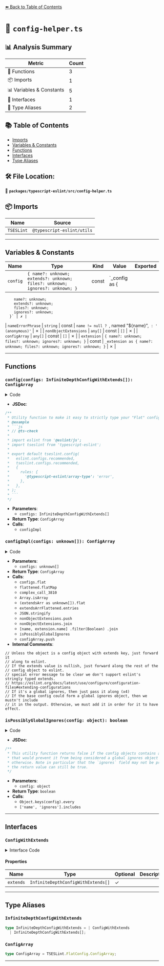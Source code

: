 [⬅️ Back to Table of Contents](../../../index.md)

# 📄 `config-helper.ts`

## 📊 Analysis Summary

| Metric | Count |
|--------|-------|
| 🔧 Functions | 3 |
| 📦 Imports | 1 |
| 📊 Variables & Constants | 5 |
| 📐 Interfaces | 1 |
| 📑 Type Aliases | 2 |

## 📚 Table of Contents

- [Imports](#imports)
- [Variables & Constants](#variables-constants)
- [Functions](#functions)
- [Interfaces](#interfaces)
- [Type Aliases](#type-aliases)

## 🛠️ File Location:
📂 **`packages/typescript-eslint/src/config-helper.ts`**

## 📦 Imports

| Name | Source |
|------|--------|
| `TSESLint` | `@typescript-eslint/utils` |


---

## Variables & Constants

| Name | Type | Kind | Value | Exported |
|------|------|------|-------|----------|
| `config` | `{ name?: unknown; extends?: unknown; files?: unknown; ignores?: unknown; }` | const | `_config as {
        name?: unknown;
        extends?: unknown;
        files?: unknown;
        ignores?: unknown;
      }` | ✗ |
| `nameErrorPhrase` | `string` | const | `name != null ? `, named "${name}",` : ' (anonymous)'` | ✗ |
| `nonObjectExtensions` | `any[]` | const | `[]` | ✗ |
| `configArray` | `any[]` | const | `[]` | ✗ |
| `extension` | `{ name?: unknown; files?: unknown; ignores?: unknown; }` | const | `_extension as {
          name?: unknown;
          files?: unknown;
          ignores?: unknown;
        }` | ✗ |


---

## Functions

### `config(configs: InfiniteDepthConfigWithExtends[]): ConfigArray`

<details><summary>Code</summary>

```ts
export function config(
  ...configs: InfiniteDepthConfigWithExtends[]
): ConfigArray {
  return configImpl(...configs);
}
```
</details>

- **JSDoc**:
```ts
/**
 * Utility function to make it easy to strictly type your "Flat" config file
 * @example
 * ```js
 * // @ts-check
 *
 * import eslint from '@eslint/js';
 * import tseslint from 'typescript-eslint';
 *
 * export default tseslint.config(
 *   eslint.configs.recommended,
 *   tseslint.configs.recommended,
 *   {
 *     rules: {
 *       '@typescript-eslint/array-type': 'error',
 *     },
 *   },
 * );
 * ```
 */
```

- **Parameters**:
  - `configs: InfiniteDepthConfigWithExtends[]`
- **Return Type**: `ConfigArray`
- **Calls**:
  - `configImpl`
### `configImpl(configs: unknown[]): ConfigArray`

<details><summary>Code</summary>

```ts
function configImpl(...configs: unknown[]): ConfigArray {
  const flattened = configs.flat(Infinity);
  return flattened.flatMap(
    (
      configWithExtends,
      configIndex,
    ): TSESLint.FlatConfig.Config | TSESLint.FlatConfig.Config[] => {
      if (
        configWithExtends == null ||
        typeof configWithExtends !== 'object' ||
        !('extends' in configWithExtends)
      ) {
        // Unless the object is a config object with extends key, just forward it
        // along to eslint.
        return configWithExtends as TSESLint.FlatConfig.Config;
      }

      const { extends: extendsArr, ..._config } = configWithExtends;
      const config = _config as {
        name?: unknown;
        extends?: unknown;
        files?: unknown;
        ignores?: unknown;
      };

      if (extendsArr == null) {
        // If the extends value is nullish, just forward along the rest of the
        // config object to eslint.
        return config as TSESLint.FlatConfig.Config;
      }

      const name = ((): string | undefined => {
        if ('name' in configWithExtends && configWithExtends.name != null) {
          if (typeof configWithExtends.name !== 'string') {
            throw new Error(
              `tseslint.config(): Config at index ${configIndex} has a 'name' property that is not a string.`,
            );
          }
          return configWithExtends.name;
        }
        return undefined;
      })();
      const nameErrorPhrase =
        name != null ? `, named "${name}",` : ' (anonymous)';

      if (!Array.isArray(extendsArr)) {
        throw new TypeError(
          `tseslint.config(): Config at index ${configIndex}${nameErrorPhrase} has an 'extends' property that is not an array.`,
        );
      }

      const extendsArrFlattened = (extendsArr as unknown[]).flat(Infinity);

      const nonObjectExtensions = [];
      for (const [extensionIndex, extension] of extendsArrFlattened.entries()) {
        // special error message to be clear we don't support eslint's stringly typed extends.
        // https://eslint.org/docs/latest/use/configure/configuration-files#extending-configurations
        if (typeof extension === 'string') {
          throw new Error(
            `tseslint.config(): Config at index ${configIndex}${nameErrorPhrase} has an 'extends' array that contains a string (${JSON.stringify(extension)}) at index ${extensionIndex}.` +
              " This is a feature of eslint's `defineConfig()` helper and is not supported by typescript-eslint." +
              ' Please provide a config object instead.',
          );
        }
        if (extension == null || typeof extension !== 'object') {
          nonObjectExtensions.push(extensionIndex);
        }
      }
      if (nonObjectExtensions.length > 0) {
        const extensionIndices = nonObjectExtensions.join(', ');
        throw new Error(
          `tseslint.config(): Config at index ${configIndex}${nameErrorPhrase} contains non-object` +
            ` extensions at the following indices: ${extensionIndices}.`,
        );
      }

      const configArray = [];

      for (const _extension of extendsArrFlattened) {
        const extension = _extension as {
          name?: unknown;
          files?: unknown;
          ignores?: unknown;
        };
        const resolvedConfigName = [name, extension.name]
          .filter(Boolean)
          .join('__');
        if (isPossiblyGlobalIgnores(extension)) {
          // If it's a global ignores, then just pass it along
          configArray.push({
            ...extension,
            ...(resolvedConfigName !== '' ? { name: resolvedConfigName } : {}),
          });
        } else {
          configArray.push({
            ...extension,
            ...(config.files ? { files: config.files } : {}),
            ...(config.ignores ? { ignores: config.ignores } : {}),
            ...(resolvedConfigName !== '' ? { name: resolvedConfigName } : {}),
          });
        }
      }

      // If the base config could form a global ignores object, then we mustn't include
      // it in the output. Otherwise, we must add it in order for it to have effect.
      if (!isPossiblyGlobalIgnores(config)) {
        configArray.push(config);
      }

      return configArray as ConfigArray;
    },
  );
}
```
</details>

- **Parameters**:
  - `configs: unknown[]`
- **Return Type**: `ConfigArray`
- **Calls**:
  - `configs.flat`
  - `flattened.flatMap`
  - `complex_call_3810`
  - `Array.isArray`
  - `(extendsArr as unknown[]).flat`
  - `extendsArrFlattened.entries`
  - `JSON.stringify`
  - `nonObjectExtensions.push`
  - `nonObjectExtensions.join`
  - `[name, extension.name]
          .filter(Boolean)
          .join`
  - `isPossiblyGlobalIgnores`
  - `configArray.push`
- **Internal Comments**:
```
// Unless the object is a config object with extends key, just forward it
// along to eslint.
// If the extends value is nullish, just forward along the rest of the
// config object to eslint.
// special error message to be clear we don't support eslint's stringly typed extends.
// https://eslint.org/docs/latest/use/configure/configuration-files#extending-configurations
// If it's a global ignores, then just pass it along (x4)
// If the base config could form a global ignores object, then we mustn't include
// it in the output. Otherwise, we must add it in order for it to have effect.
```

### `isPossiblyGlobalIgnores(config: object): boolean`

<details><summary>Code</summary>

```ts
function isPossiblyGlobalIgnores(config: object): boolean {
  return Object.keys(config).every(key => ['name', 'ignores'].includes(key));
}
```
</details>

- **JSDoc**:
```ts
/**
 * This utility function returns false if the config objects contains any field
 * that would prevent it from being considered a global ignores object and true
 * otherwise. Note in particular that the `ignores` field may not be present and
 * the return value can still be true.
 */
```

- **Parameters**:
  - `config: object`
- **Return Type**: `boolean`
- **Calls**:
  - `Object.keys(config).every`
  - `['name', 'ignores'].includes`

---

## Interfaces

### `ConfigWithExtends`

<details><summary>Interface Code</summary>

```ts
export interface ConfigWithExtends extends TSESLint.FlatConfig.Config {
  /**
   * Allows you to "extend" a set of configs similar to `extends` from the
   * classic configs.
   *
   * This is just a convenience short-hand to help reduce duplication.
   *
   * ```js
   * export default tseslint.config({
   *   files: ['** /*.ts'],
   *   extends: [
   *     eslint.configs.recommended,
   *     tseslint.configs.recommended,
   *   ],
   *   rules: {
   *     '@typescript-eslint/array-type': 'error',
   *     '@typescript-eslint/consistent-type-imports': 'error',
   *   },
   * })
   *
   * // expands to
   *
   * export default [
   *   {
   *     ...eslint.configs.recommended,
   *     files: ['** /*.ts'],
   *   },
   *   ...tseslint.configs.recommended.map(conf => ({
   *     ...conf,
   *     files: ['** /*.ts'],
   *   })),
   *   {
   *     files: ['** /*.ts'],
   *     rules: {
   *       '@typescript-eslint/array-type': 'error',
   *       '@typescript-eslint/consistent-type-imports': 'error',
   *     },
   *   },
   * ]
   * ```
   */
  extends?: InfiniteDepthConfigWithExtends[];
}
```
</details>

#### Properties

| Name | Type | Optional | Description |
|------|------|----------|-------------|
| `extends` | `InfiniteDepthConfigWithExtends[]` | ✓ |  |


---

## Type Aliases

### `InfiniteDepthConfigWithExtends`

```ts
type InfiniteDepthConfigWithExtends = | ConfigWithExtends
  | InfiniteDepthConfigWithExtends[];
```

### `ConfigArray`

```ts
type ConfigArray = TSESLint.FlatConfig.ConfigArray;
```


---